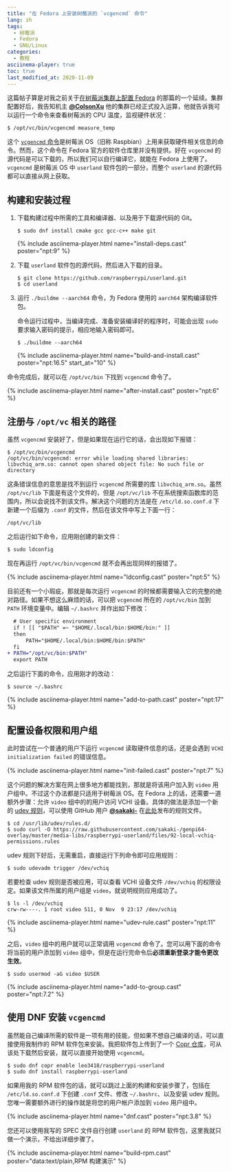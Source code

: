 ```yaml
---
title: "在 Fedora 上安装树莓派的 `vcgencmd` 命令"
lang: zh
tags:
  - 树莓派
  - Fedora
  - GNU/Linux
categories:
  - 教程
asciinema-player: true
toc: true
last_modified_at: 2020-11-09
---
```


这篇帖子算是对我之前关于[在树莓派集群上配置 Fedora](/2020/07/24/fedora-raspi-cluster.html) 的那篇的一个延续。集群配置好后，我告知机主 [**@ColsonXu**](https://github.com/ColsonXu) 他的集群已经正式投入运算，他就告诉我可以运行一个命令来查看树莓派的 CPU 温度，监视硬件状况：

```console
$ /opt/vc/bin/vcgencmd measure_temp
```

这个 [`vcgencmd` 命令](https://www.raspberrypi.org/documentation/raspbian/applications/vcgencmd.md)是树莓派 OS（旧称 Raspbian）上用来获取硬件相关信息的命令。然而，这个命令在 Fedora 官方的软件仓库里并没有提供。好在 `vcgencmd` 的源代码是可以下载的，所以我们可以自行编译它，就能在 Fedora 上使用了。`vcgencmd` 是树莓派 OS 中 `userland` 软件包的一部分，而整个 `userland` 的源代码都可以直接从网上获取。

## 构建和安装过程

1.  下载构建过程中所需的工具和编译器、以及用于下载源代码的 Git。

    ```console
    $ sudo dnf install cmake gcc gcc-c++ make git
    ```

    {% include asciinema-player.html name="install-deps.cast" poster="npt:9" %}

2.  下载 `userland` 软件包的源代码，然后进入下载的目录。

    ```console
    $ git clone https://github.com/raspberrypi/userland.git
    $ cd userland
    ```

3.  运行 `./buildme --aarch64` 命令，为 Fedora 使用的 `aarch64` 架构编译软件包。

    命令运行过程中，当编译完成、准备安装编译好的程序时，可能会出现 `sudo` 要求输入密码的提示，相应地输入密码即可。

    ```console
    $ ./buildme --aarch64
    ```

    {% include asciinema-player.html name="build-and-install.cast"
    poster="npt:16.5" start_at="10" %}

命令完成后，就可以在 `/opt/vc/bin` 下找到 `vcgencmd` 命令了。

{% include asciinema-player.html name="after-install.cast" poster="npt:6" %}

## 注册与 `/opt/vc` 相关的路径

虽然 `vcgencmd` 安装好了，但是如果现在运行它的话，会出现如下报错：

```console
$ /opt/vc/bin/vcgencmd
/opt/vc/bin/vcgencmd: error while loading shared libraries: libvchiq_arm.so: cannot open shared object file: No such file or directory
```

这条错误信息的意思是找不到运行 `vcgencmd` 所需要的库 `libvchiq_arm.so`。虽然 `/opt/vc/lib` 下面是有这个文件的，但是 `/opt/vc/lib` 不在系统搜索函数库的范围内，所以会说找不到该文件。解决这个问题的方法是在 `/etc/ld.so.conf.d` 下新建一个后缀为 `.conf` 的文件，然后在该文件中写上下面一行：

```
/opt/vc/lib
```

之后运行如下命令，应用刚创建的新文件：

```console
$ sudo ldconfig
```

现在再运行 `/opt/vc/bin/vcgencmd` 就不会再出现同样的报错了。

{% include asciinema-player.html name="ldconfig.cast" poster="npt:5" %}

目前还有一个小瑕疵，那就是每次运行 `vcgencmd` 的时候都需要输入它的完整的绝对路径。如果不想这么麻烦的话，可以把 `vcgencmd` 所在的 `/opt/vc/bin` 加到 `PATH` 环境变量中。编辑 `~/.bashrc` 并作出如下修改：

```diff
  # User specific environment
  if ! [[ "$PATH" =~ "$HOME/.local/bin:$HOME/bin:" ]]
  then
      PATH="$HOME/.local/bin:$HOME/bin:$PATH"
  fi
+ PATH="/opt/vc/bin:$PATH"
  export PATH
```

之后运行下面的命令，应用刚才的改动：

```console
$ source ~/.bashrc
```

{% include asciinema-player.html name="add-to-path.cast" poster="npt:17" %}

## 配置设备权限和用户组

此时尝试在一个普通的用户下运行 `vcgencmd` 读取硬件信息的话，还是会遇到 `VCHI initialization failed` 的错误信息。

{% include asciinema-player.html name="init-failed.cast" poster="npt:7" %}

这个问题的解决方案在网上很多地方都能找到，那就是将该用户加入到 `video` 用户组中。不过这个办法都是只适用于树莓派 OS。在 Fedora 上的话，还需要一道额外步骤：允许 `video` 组中的的用户访问 VCHI 设备。具体的做法是添加一个新的 [udev 规则](https://wiki.archlinux.org/index.php/Udev_(%E7%AE%80%E4%BD%93%E4%B8%AD%E6%96%87)#udev_%E8%A7%84%E5%88%99)，可以使用 GitHub 用户 [**@sakaki-**](https://github.com/sakaki-) 在[此处](https://github.com/sakaki-/genpi64-overlay/blob/master/media-libs/raspberrypi-userland/files/92-local-vchiq-permissions.rules)发布的规则文件。

```console
$ cd /usr/lib/udev/rules.d/
$ sudo curl -O https://raw.githubusercontent.com/sakaki-/genpi64-overlay/master/media-libs/raspberrypi-userland/files/92-local-vchiq-permissions.rules
```

udev 规则下好后，无需重启，直接运行下列命令即可应用规则：

```console
$ sudo udevadm trigger /dev/vchiq
```

若要检查 udev 规则是否被应用，可以查看 VCHI 设备文件 `/dev/vchiq` 的权限设定。如果该文件所属的用户组是 `video`，就说明规则应用成功了。

```console
$ ls -l /dev/vchiq
crw-rw----. 1 root video 511, 0 Nov  9 23:17 /dev/vchiq
```

{% include asciinema-player.html name="udev-rule.cast" poster="npt:11" %}

之后，`video` 组中的用户就可以正常调用 `vcgencmd` 命令了。您可以用下面的命令将当前的用户添加到 `video` 组中，但是在运行完命令后**必须重新登录才能令更改生效**。

```console
$ sudo usermod -aG video $USER
```

{% include asciinema-player.html name="add-to-group.cast" poster="npt:7.2" %}

## 使用 DNF 安装 `vcgencmd`

虽然能自己编译所需的软件是一项有用的技能，但如果不想自己编译的话，可以直接使用我制作的 RPM 软件包来安装。我把软件包上传到了一个 [Copr 仓库](https://copr.fedorainfracloud.org/coprs/leo3418/raspberrypi-userland/)，可从该处下载然后安装，就可以直接开始使用 `vcgencmd`。

```console
$ sudo dnf copr enable leo3418/raspberrypi-userland
$ sudo dnf install raspberrypi-userland
```

如果用我的 RPM 软件包的话，就可以跳过上面的构建和安装步骤了，包括在 `/etc/ld.so.conf.d` 下创建 `.conf` 文件、修改 `~/.bashrc`、以及安装 udev 规则。您唯一需要额外进行的操作就是将您的用户帐户添加到 `video` 用户组中。

{% include asciinema-player.html name="dnf.cast" poster="npt:3.8" %}

您还可以使用我写的 SPEC 文件自行创建 `userland` 的 RPM 软件包，这里我就只做一个演示，不给出详细步骤了。

{% include asciinema-player.html name="build-rpm.cast"
    poster="data:text/plain,RPM 构建演示" %}
